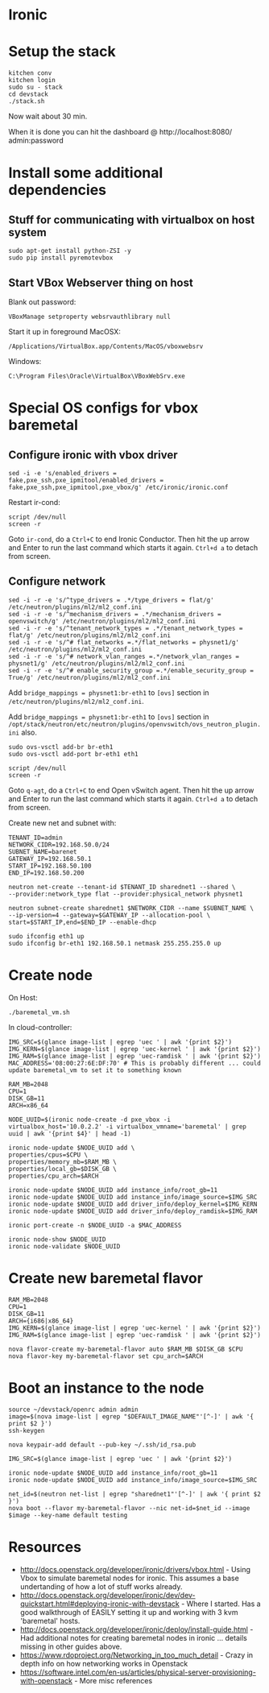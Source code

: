 Ironic
======

# Setup the stack
```
kitchen conv
kitchen login
sudo su - stack
cd devstack
./stack.sh
```

Now wait about 30 min.

When it is done you can hit the dashboard @ http://localhost:8080/ admin:password

# Install some additional dependencies

## Stuff for communicating with virtualbox on host system
```
sudo apt-get install python-ZSI -y
sudo pip install pyremotevbox
```

## Start VBox Webserver thing on host
Blank out password:
```
VBoxManage setproperty websrvauthlibrary null
```

Start it up in foreground
MacOSX:
```
/Applications/VirtualBox.app/Contents/MacOS/vboxwebsrv
```

Windows:
```
C:\Program Files\Oracle\VirtualBox\VBoxWebSrv.exe
```

# Special OS configs for vbox baremetal

## Configure ironic with vbox driver
```
sed -i -e 's/enabled_drivers = fake,pxe_ssh,pxe_ipmitool/enabled_drivers = fake,pxe_ssh,pxe_ipmitool,pxe_vbox/g' /etc/ironic/ironic.conf
```

Restart ir-cond:
```
script /dev/null
screen -r
```

Goto `ir-cond`, do a `Ctrl+C` to end Ironic Conductor.  Then hit the up arrow and Enter to run the last command which starts it again.  `Ctrl+d a` to detach from screen.

## Configure network
```
sed -i -r -e 's/^type_drivers = .*/type_drivers = flat/g' /etc/neutron/plugins/ml2/ml2_conf.ini
sed -i -r -e 's/^mechanism_drivers = .*/mechanism_drivers = openvswitch/g' /etc/neutron/plugins/ml2/ml2_conf.ini
sed -i -r -e 's/^tenant_network_types = .*/tenant_network_types = flat/g' /etc/neutron/plugins/ml2/ml2_conf.ini
sed -i -r -e 's/^# flat_networks =.*/flat_networks = physnet1/g' /etc/neutron/plugins/ml2/ml2_conf.ini
sed -i -r -e 's/^# network_vlan_ranges =.*/network_vlan_ranges = physnet1/g' /etc/neutron/plugins/ml2/ml2_conf.ini
sed -i -r -e 's/^# enable_security_group =.*/enable_security_group = True/g' /etc/neutron/plugins/ml2/ml2_conf.ini
```

Add `bridge_mappings = physnet1:br-eth1` to `[ovs]` section in `/etc/neutron/plugins/ml2/ml2_conf.ini`.

Add `bridge_mappings = physnet1:br-eth1` to `[ovs]` section in `/opt/stack/neutron/etc/neutron/plugins/openvswitch/ovs_neutron_plugin.ini` also.

```
sudo ovs-vsctl add-br br-eth1
sudo ovs-vsctl add-port br-eth1 eth1
```

```
script /dev/null
screen -r
```

Goto `q-agt`, do a `Ctrl+C` to end Open vSwitch agent.  Then hit the up arrow and Enter to run the last command which starts it again.  `Ctrl+d a` to detach from screen.

Create new net and subnet with:

```
TENANT_ID=admin
NETWORK_CIDR=192.168.50.0/24
SUBNET_NAME=barenet
GATEWAY_IP=192.168.50.1
START_IP=192.168.50.100
END_IP=192.168.50.200

neutron net-create --tenant-id $TENANT_ID sharednet1 --shared \
--provider:network_type flat --provider:physical_network physnet1

neutron subnet-create sharednet1 $NETWORK_CIDR --name $SUBNET_NAME \
--ip-version=4 --gateway=$GATEWAY_IP --allocation-pool \
start=$START_IP,end=$END_IP --enable-dhcp
```

```
sudo ifconfig eth1 up
sudo ifconfig br-eth1 192.168.50.1 netmask 255.255.255.0 up
```

# Create node
On Host:
```
./baremetal_vm.sh
```

In cloud-controller:
```
IMG_SRC=$(glance image-list | egrep 'uec ' | awk '{print $2}')
IMG_KERN=$(glance image-list | egrep 'uec-kernel ' | awk '{print $2}')
IMG_RAM=$(glance image-list | egrep 'uec-ramdisk ' | awk '{print $2}')
MAC_ADDRESS='08:00:27:6E:DF:70' # This is probably different ... could update baremetal_vm to set it to something known

RAM_MB=2048
CPU=1
DISK_GB=11
ARCH=x86_64

NODE_UUID=$(ironic node-create -d pxe_vbox -i virtualbox_host='10.0.2.2' -i virtualbox_vmname='baremetal' | grep uuid | awk '{print $4}' | head -1)

ironic node-update $NODE_UUID add \
properties/cpus=$CPU \
properties/memory_mb=$RAM_MB \
properties/local_gb=$DISK_GB \
properties/cpu_arch=$ARCH

ironic node-update $NODE_UUID add instance_info/root_gb=11
ironic node-update $NODE_UUID add instance_info/image_source=$IMG_SRC
ironic node-update $NODE_UUID add driver_info/deploy_kernel=$IMG_KERN
ironic node-update $NODE_UUID add driver_info/deploy_ramdisk=$IMG_RAM

ironic port-create -n $NODE_UUID -a $MAC_ADDRESS

ironic node-show $NODE_UUID
ironic node-validate $NODE_UUID
```

# Create new baremetal flavor

```
RAM_MB=2048
CPU=1
DISK_GB=11
ARCH={i686|x86_64}
IMG_KERN=$(glance image-list | egrep 'uec-kernel ' | awk '{print $2}')
IMG_RAM=$(glance image-list | egrep 'uec-ramdisk ' | awk '{print $2}')

nova flavor-create my-baremetal-flavor auto $RAM_MB $DISK_GB $CPU
nova flavor-key my-baremetal-flavor set cpu_arch=$ARCH
```

# Boot an instance to the node

```
source ~/devstack/openrc admin admin
image=$(nova image-list | egrep "$DEFAULT_IMAGE_NAME"'[^-]' | awk '{ print $2 }')
ssh-keygen
```

```
nova keypair-add default --pub-key ~/.ssh/id_rsa.pub
```

```
IMG_SRC=$(glance image-list | egrep 'uec ' | awk '{print $2}')

ironic node-update $NODE_UUID add instance_info/root_gb=11
ironic node-update $NODE_UUID add instance_info/image_source=$IMG_SRC

net_id=$(neutron net-list | egrep "sharednet1"'[^-]' | awk '{ print $2 }')
nova boot --flavor my-baremetal-flavor --nic net-id=$net_id --image $image --key-name default testing
```

# Resources

* http://docs.openstack.org/developer/ironic/drivers/vbox.html - Using Vbox to simulate baremetal nodes for ironic.  This assumes a base undertanding of how a lot of stuff works already.
* http://docs.openstack.org/developer/ironic/dev/dev-quickstart.html#deploying-ironic-with-devstack - Where I started.  Has a good walkthrough of EASILY setting it up and working with 3 kvm 'baremetal' hosts.
* http://docs.openstack.org/developer/ironic/deploy/install-guide.html - Had additional notes for creating baremetal nodes in ironic ... details missing in other guides above.
* https://www.rdoproject.org/Networking_in_too_much_detail - Crazy in depth info on how networking works in Openstack
* https://software.intel.com/en-us/articles/physical-server-provisioning-with-openstack - More misc references
